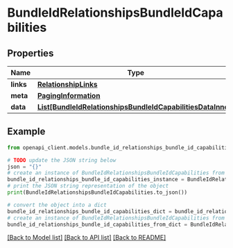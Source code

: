 # BundleIdRelationshipsBundleIdCapabilities


## Properties

Name | Type | Description | Notes
------------ | ------------- | ------------- | -------------
**links** | [**RelationshipLinks**](RelationshipLinks.md) |  | [optional] 
**meta** | [**PagingInformation**](PagingInformation.md) |  | [optional] 
**data** | [**List[BundleIdRelationshipsBundleIdCapabilitiesDataInner]**](BundleIdRelationshipsBundleIdCapabilitiesDataInner.md) |  | [optional] 

## Example

```python
from openapi_client.models.bundle_id_relationships_bundle_id_capabilities import BundleIdRelationshipsBundleIdCapabilities

# TODO update the JSON string below
json = "{}"
# create an instance of BundleIdRelationshipsBundleIdCapabilities from a JSON string
bundle_id_relationships_bundle_id_capabilities_instance = BundleIdRelationshipsBundleIdCapabilities.from_json(json)
# print the JSON string representation of the object
print(BundleIdRelationshipsBundleIdCapabilities.to_json())

# convert the object into a dict
bundle_id_relationships_bundle_id_capabilities_dict = bundle_id_relationships_bundle_id_capabilities_instance.to_dict()
# create an instance of BundleIdRelationshipsBundleIdCapabilities from a dict
bundle_id_relationships_bundle_id_capabilities_from_dict = BundleIdRelationshipsBundleIdCapabilities.from_dict(bundle_id_relationships_bundle_id_capabilities_dict)
```
[[Back to Model list]](../README.md#documentation-for-models) [[Back to API list]](../README.md#documentation-for-api-endpoints) [[Back to README]](../README.md)


